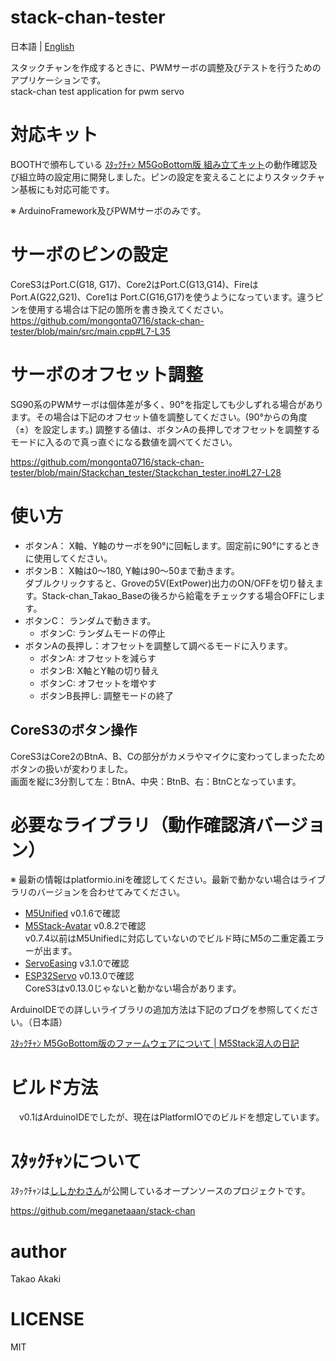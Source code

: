 # stack-chan-tester

日本語 | [English](README_en.md)

スタックチャンを作成するときに、PWMサーボの調整及びテストを行うためのアプリケーションです。<br>
stack-chan test application for pwm servo

# 対応キット
 BOOTHで頒布している [ｽﾀｯｸﾁｬﾝ M5GoBottom版 組み立てキット](https://mongonta.booth.pm/)の動作確認及び組立時の設定用に開発しました。ピンの設定を変えることによりスタックチャン基板にも対応可能です。

※ ArduinoFramework及びPWMサーボのみです。

# サーボのピンの設定
CoreS3はPort.C(G18, G17)、Core2はPort.C(G13,G14)、Fireは Port.A(G22,G21)、Core1は Port.C(G16,G17)を使うようになっています。違うピンを使用する場合は下記の箇所を書き換えてください。
https://github.com/mongonta0716/stack-chan-tester/blob/main/src/main.cpp#L7-L35

# サーボのオフセット調整
SG90系のPWMサーボは個体差が多く、90°を指定しても少しずれる場合があります。その場合は下記のオフセット値を調整してください。(90°からの角度（±）を設定します。)
調整する値は、ボタンAの長押しでオフセットを調整するモードに入るので真っ直ぐになる数値を調べてください。

https://github.com/mongonta0716/stack-chan-tester/blob/main/Stackchan_tester/Stackchan_tester.ino#L27-L28

# 使い方
* ボタンA： X軸、Y軸のサーボを90°に回転します。固定前に90°にするときに使用してください。
* ボタンB： X軸は0〜180, Y軸は90〜50まで動きます。<br>ダブルクリックすると、Groveの5V(ExtPower)出力のON/OFFを切り替えます。Stack-chan_Takao_Baseの後ろから給電をチェックする場合OFFにします。
* ボタンC： ランダムで動きます。
    * ボタンC: ランダムモードの停止
* ボタンAの長押し：オフセットを調整して調べるモードに入ります。
    * ボタンA: オフセットを減らす
    * ボタンB: X軸とY軸の切り替え
    * ボタンC: オフセットを増やす
    * ボタンB長押し: 調整モードの終了

## CoreS3のボタン操作
CoreS3はCore2のBtnA、B、Cの部分がカメラやマイクに変わってしまったためボタンの扱いが変わりました。<br>
画面を縦に3分割して左：BtnA、中央：BtnB、右：BtnCとなっています。

# 必要なライブラリ（動作確認済バージョン）
※ 最新の情報はplatformio.iniを確認してください。最新で動かない場合はライブラリのバージョンを合わせてみてください。
- [M5Unified](https://github.com/m5stack/M5Unified) v0.1.6で確認
- [M5Stack-Avatar](https://github.com/meganetaaan/m5stack-avatar) v0.8.2で確認<br>v0.7.4以前はM5Unifiedに対応していないのでビルド時にM5の二重定義エラーが出ます。
- [ServoEasing](https://github.com/ArminJo/ServoEasing) v3.1.0で確認
- [ESP32Servo](https://github.com/madhephaestus/ESP32Servo) v0.13.0で確認<br>CoreS3はv0.13.0じゃないと動かない場合があります。

ArduinoIDEでの詳しいライブラリの追加方法は下記のブログを参照してください。（日本語）

[ｽﾀｯｸﾁｬﾝ M5GoBottom版のファームウェアについて | M5Stack沼人の日記](https://raspberrypi.mongonta.com/softwares-for-stackchan/)


# ビルド方法
　v0.1はArduinoIDEでしたが、現在はPlatformIOでのビルドを想定しています。

# ｽﾀｯｸﾁｬﾝについて
ｽﾀｯｸﾁｬﾝは[ししかわさん](https://github.com/meganetaaan)が公開しているオープンソースのプロジェクトです。

https://github.com/meganetaaan/stack-chan

# author
 Takao Akaki

# LICENSE
 MIT